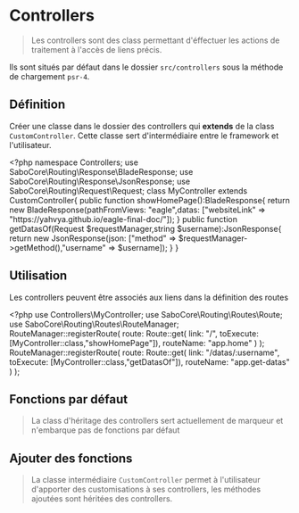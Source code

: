 # Controllers

> Les controllers sont des class permettant d'éffectuer les actions de traitement à l'accès de liens précis.

Ils sont situés par défaut dans le dossier <code>src/controllers</code> sous la méthode de chargement <code>psr-4</code>.

## Définition

Créer une classe dans le dossier des controllers qui **extends** de la class <code>CustomController</code>. 
Cette classe sert d'intermédiaire entre le framework et l'utilisateur.

<code-block lang="php">
&lt;?php
namespace Controllers;
use SaboCore\Routing\Response\BladeResponse;
use SaboCore\Routing\Response\JsonResponse;
use SaboCore\Routing\Request\Request;
class MyController extends CustomController{
    public function showHomePage():BladeResponse{
        return new BladeResponse(pathFromViews: "eagle",datas: ["websiteLink" => "https://yahvya.github.io/eagle-final-doc/"]);
    }
    public function getDatasOf(Request $requestManager,string $username):JsonResponse{
        return new JsonResponse(json: ["method" => $requestManager->getMethod(),"username" => $username]);
    }
}
</code-block> 

## Utilisation

Les controllers peuvent être associés aux liens dans la définition des routes

<code-block lang="php">
&lt;?php
use Controllers\MyController;
use SaboCore\Routing\Routes\Route;
use SaboCore\Routing\Routes\RouteManager;
RouteManager::registerRoute(
    route: Route::get(
        link: "/",
        toExecute: [MyController::class,"showHomePage"]),
        routeName: "app.home"
    )
);
RouteManager::registerRoute(
    route: Route::get(
        link: "/datas/:username",
        toExecute: [MyController::class,"getDatasOf"]),
        routeName: "app.get-datas"
    )
);
</code-block>

## Fonctions par défaut

> La class d'héritage des controllers sert actuellement de marqueur et n'embarque pas de fonctions par défaut

## Ajouter des fonctions

> La classe intermédiaire <code>CustomController</code> permet à l'utilisateur d'apporter des customisations à ses controllers, les méthodes ajoutées sont héritées des controllers.
